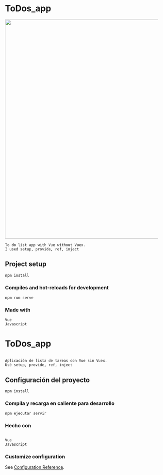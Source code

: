 # ToDos_app
<p align="center">
  <img src="https://media.discordapp.net/attachments/628965557277818880/783036280622678026/unknown.png?width=625&height=453" width="720">
</p>

```
To do list app with Vue without Vuex.
I used setup, provide, ref, inject
```

## Project setup
```
npm install
```

### Compiles and hot-reloads for development
```
npm run serve
```

### Made with
```
Vue
Javascript
```

# ToDos_app
```

Aplicación de lista de tareas con Vue sin Vuex.
Usé setup, provide, ref, inject
```

## Configuración del proyecto
```
npm install
```

### Compila y recarga en caliente para desarrollo
```
npm ejecutar servir
```

### Hecho con
```

Vue
Javascript
```

### Customize configuration
See [Configuration Reference](https://cli.vuejs.org/config/).
